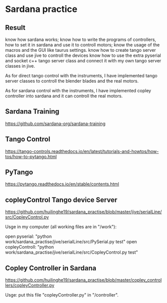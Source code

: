 # Sardana practice

Result
---------------------------------------------------------------------------------------------------------------------------------------

   know how sardana works;
   know how to write the programs of controllers, how to set it in sardana and use it to controll motors;
   know the usage of the macros and the GUI like taurus settings.
   know how to create tango server class and use jive to controll the devices 
   know how to use the extra pyserial and socket c++ tango server class and connect it with my own tango server classes in jive. 
  
   As for direct tango control with the instruments, I have implemented tango server classes to controll the blender blades and the real motors. 
   
   As for sardana control with the instruments, I have implemented copley controller into sardana and it can controll the real motors.
   
  
Sardana Training
----------------------------------------------------
https://github.com/sardana-org/sardana-training

Tango Control
----------------------------------------------------
https://tango-controls.readthedocs.io/en/latest/tutorials-and-howtos/how-tos/how-to-pytango.html

PyTango 
------------------------------------------------------
https://pytango.readthedocs.io/en/stable/contents.html


copleyControl Tango device Server
-------------------------------------------------------

https://github.com/huilinghe19/sardana_practise/blob/master/jive/serialLine/src/CopleyControl.py


Usge in my computer (all working files are in "/work"): 

open pyserial: "python work/sardana_practise/jive/serialLine/src/PySerial.py test"
open copleyControll: "python work/sardana_practise/jive/serialLine/src/CopleyControl.py test"



Copley Controller in Sardana
---------------------------------------
https://github.com/huilinghe19/sardana_practise/blob/master/copley_controllers/copleyController.py

Usge: put this file "copleyController.py" in "/controller".


